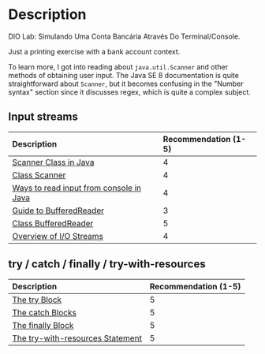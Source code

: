 # Description
DIO Lab: Simulando Uma Conta Bancária Através Do Terminal/Console.

Just a printing exercise with a bank account context.

To learn more, I got into reading about `java.util.Scanner` and other methods of obtaining user input. The Java SE 8 documentation is quite straightforward about `Scanner`, but it becomes confusing in the "Number syntax" section since it discusses regex, which is quite a complex subject.

## Input streams
| Description | Recommendation (1-5) |
| :---        | :---                 |
| [Scanner Class in Java](https://www.digitalocean.com/community/tutorials/scanner-class-in-java) | 4 |
| [Class Scanner](https://docs.oracle.com/javase/8/docs/api/java/util/Scanner.html) | 4 |
| [Ways to read input from console in Java](https://www.geeksforgeeks.org/ways-to-read-input-from-console-in-java/) | 4 |
| [Guide to BufferedReader](https://www.baeldung.com/java-buffered-reader) | 3 |
| [Class BufferedReader](https://docs.oracle.com/javase/8/docs/api/java/io/BufferedReader.html) | 5 |
| [Overview of I/O Streams](https://www.dca.fee.unicamp.br/projects/sapiens/calm/References/Java/tutorial/essential/io/overview.html) | 4 |

## try / catch / finally / try-with-resources
| Description | Recommendation (1-5) |
| :---        | :---                 |
| [The try Block](https://docs.oracle.com/javase/tutorial/essential/exceptions/try.html) | 5 |
| [The catch Blocks](https://docs.oracle.com/javase/tutorial/essential/exceptions/catch.html) | 5 |
| [The finally Block](https://docs.oracle.com/javase/tutorial/essential/exceptions/finally.html) | 5 |
| [The try-with-resources Statement](https://docs.oracle.com/javase/tutorial/essential/exceptions/tryResourceClose.html) | 5 |
